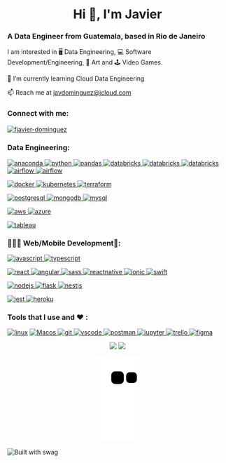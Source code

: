<h1 align="center">Hi 👋, I'm Javier</h1>
<h3 align="left">A Data Engineer from Guatemala, based in Rio de Janeiro</h3>
<p align="left">I am interested in 🖥 Data Engineering, 💻 Software Development/Engineering, 🎨 Art and 🕹 Video Games.</p>
<p align="left">🌱  I’m currently learning Cloud Data Engineering</p>
<p align="left">📫  Reach me at <a href="mailto:javdominguez_@outlook.com">javdominguez@icloud.com</a></p>

<h3 align="left">Connect with me:</h3>
<p align="left">
<a href="https://linkedin.com/in/fjavier-dominguez" target="blank"><img align="center" src="https://img.shields.io/badge/LinkedIn-0077B5?style=for-the-badge&logo=linkedin&logoColor=white" alt="fjavier-dominguez" height="28" /></a>
</p>

<h3 align="left">Data Engineering:</h3>
<p align="left"> 
<a href="https://www.anaconda.com" target="_blank" rel="noreferrer"> <img src="https://img.shields.io/badge/Anaconda-%2344A833.svg?style=for-the-badge&logo=anaconda&logoColor=white" alt="anaconda" height="28"/> </a>
<a href="https://www.python.org" target="_blank"> <img src="https://img.shields.io/badge/python-3670A0?style=for-the-badge&logo=python&logoColor=ffdd54" alt="python" height="28"/> </a> 
<a href="https://pandas.pydata.org" target="_blank" rel="noreferrer"> <img src="https://img.shields.io/badge/pandas-%23150458.svg?style=for-the-badge&logo=pandas&logoColor=white" alt="pandas" height="28"/> </a>
<a href="https://numpy.org" target="_blank" rel="noreferrer"> <img src="https://img.shields.io/badge/numpy-%23013243.svg?style=for-the-badge&logo=numpy&logoColor=white" alt="databricks" height="28"/> </a>
<a href="https://plotly.com" target="_blank" rel="noreferrer"> <img src="https://img.shields.io/badge/Plotly-%233F4F75.svg?style=for-the-badge&logo=plotly&logoColor=white" alt="databricks" height="28"/> </a>
<a href="https://scikit-learn.org/stable/" target="_blank" rel="noreferrer"> <img src="https://img.shields.io/badge/scikit--learn-%23F7931E.svg?style=for-the-badge&logo=scikit-learn&logoColor=white" alt="databricks" height="28"/> </a>
<a href="https://airflow.apache.org" target="_blank" rel="noreferrer"> <img src="https://img.shields.io/badge/Apache%20Airflow-017CEE?style=for-the-badge&logo=Apache%20Airflow&logoColor=white" alt="airflow" height="28"/> </a>
<a href="https://www.databricks.com" target="_blank" rel="noreferrer"> <img src="https://img.shields.io/badge/Databricks-FF3621?style=for-the-badge&logo=Databricks&logoColor=white" alt="airflow" height="28"/> </a>
</p>
<p align="left"> 
<a href="https://www.docker.com/" target="_blank"> <img src="https://img.shields.io/badge/docker-%230db7ed.svg?style=for-the-badge&logo=docker&logoColor=white" alt="docker" height="28"/> </a>
<a href="https://kubernetes.io" target="_blank"> <img src="https://img.shields.io/badge/kubernetes-%23326ce5.svg?style=for-the-badge&logo=kubernetes&logoColor=white" alt="kubernetes" height="28"/> </a>
<a href="https://www.terraform.io" target="_blank"> <img src="https://img.shields.io/badge/terraform-%235835CC.svg?style=for-the-badge&logo=terraform&logoColor=white" alt="terraform" height="28"/> </a>
</p>
<p align="left"> 
<a href="https://www.postgresql.org" target="_blank"> <img src="https://img.shields.io/badge/PostgreSQL-316192?style=for-the-badge&logo=postgresql&logoColor=white" alt="postgresql" height="28"/> </a>  
<a href="https://www.mongodb.com/" target="_blank"> <img src="https://img.shields.io/badge/MongoDB-4EA94B?style=for-the-badge&logo=mongodb&logoColor=white" alt="mongodb" height="28"/> </a> 
<a href="https://www.mysql.com/" target="_blank" rel="noreferrer"> <img src="https://img.shields.io/badge/MySQL-00000F?style=for-the-badge&logo=mysql&logoColor=white" alt="mysql" height="28"/> </a> 
</p>
<p align="left"> 
<a href="https://aws.amazon.com" target="_blank" rel="noreferrer"> <img src="https://img.shields.io/badge/Amazon_AWS-FF9900?style=for-the-badge&logo=amazonaws&logoColor=white" alt="aws" height="28"/> </a> 
<a href="https://azure.microsoft.com/en-in/" target="_blank" rel="noreferrer"> <img src="https://img.shields.io/badge/Microsoft_Azure-0089D6?style=for-the-badge&logo=microsoft-azure&logoColor=white" alt="azure" height="28"/> </a> 
</p>
<p align="left">
<a href="https://www.tableau.com" target="_blank" rel="noreferrer"> <img src="https://img.shields.io/badge/Tableau-E97627?style=for-the-badge&logo=Tableau&logoColor=white" alt="tableau" height="28"/> </a>
</p>

<h3 align="left">🧑🏻‍💻 Web/Mobile Development📱:</h3>
<p align="left">  
<a href="https://developer.mozilla.org/en-US/docs/Web/JavaScript" target="_blank"> <img src="https://img.shields.io/badge/JavaScript-F7DF1E?style=for-the-badge&logo=javascript&logoColor=black" alt="javascript"  height="28"/> </a> 
<a href="https://www.typescriptlang.org/" target="_blank"> <img src="https://img.shields.io/badge/TypeScript-007ACC?style=for-the-badge&logo=typescript&logoColor=white" alt="typescript" height="28"/> </a> 
</p>
<p align="left"> 
<a href="https://reactjs.org/" target="_blank"> <img src="https://img.shields.io/badge/React-20232A?style=for-the-badge&logo=react&logoColor=61DAFB" alt="react"  height="28"/> </a> 
<a href="https://angular.io" target="_blank"> <img src="https://img.shields.io/badge/Angular-DD0031?style=for-the-badge&logo=angular&logoColor=white" alt="angular"  height="28"/> </a> 
<a href="https://sass-lang.com" target="_blank"> <img src="https://img.shields.io/badge/Sass-CC6699?style=for-the-badge&logo=sass&logoColor=white" alt="sass" height="28"/> </a>
<a href="https://reactnative.dev/" target="_blank"> <img src="https://img.shields.io/badge/React_Native-20232A?style=for-the-badge&logo=react&logoColor=61DAFB" alt="reactnative"  height="28"/> </a> 
<a href="https://ionicframework.com" target="_blank" rel="noreferrer"> <img src="https://img.shields.io/badge/Ionic-3880FF?style=for-the-badge&logo=ionic&logoColor=white" alt="ionic" height="28"/> </a>  
<a href="https://www.apple.com/swift/" target="_blank" rel="noreferrer"> <img src="https://img.shields.io/badge/Swift-FA7343?style=for-the-badge&logo=swift&logoColor=white" alt="swift" height="28"/> </a> 
</p>
<p align="left">  
<a href="https://nodejs.org" target="_blank"> <img src="https://img.shields.io/badge/Node.js-43853D?style=for-the-badge&logo=node.js&logoColor=white" alt="nodejs" height="28"/> </a>  
<a href="https://flask.palletsprojects.com/" target="_blank" rel="noreferrer"> <img src="https://img.shields.io/badge/Flask-000000?style=for-the-badge&logo=flask&logoColor=white" alt="flask" height="28"/> </a> 
<a href="https://nestjs.com" target="_blank" rel="noreferrer"> <img src="https://img.shields.io/badge/nestjs-%23E0234E.svg?style=for-the-badge&logo=nestjs&logoColor=white" alt="nestjs" height="28"/> </a> 
</p>
<p align="left">
<a href="https://jestjs.io" target="_blank"> <img src="https://img.shields.io/badge/Jest-323330?style=for-the-badge&logo=Jest&logoColor=white" alt="jest" height="28"/> </a>
<a href="https://heroku.com" target="_blank"> <img src="https://img.shields.io/badge/Heroku-430098?style=for-the-badge&logo=heroku&logoColor=white" alt="heroku" height="28"/> </a>
</p>

<h3 align="left">Tools that I use and ❤️ :</h3>
<p align="left"> 
<a href="https://www.linux.org/" target="_blank" rel="noreferrer"> <img src="https://img.shields.io/badge/Linux-FCC624?style=for-the-badge&logo=linux&logoColor=black" alt="linux" height="28" /></a> 
<a href="https://www.apple.com/macos/monterey/" target="_blank" rel="noreferrer"> <img src="https://img.shields.io/badge/mac%20os-000000?style=for-the-badge&logo=apple&logoColor=white" alt="Macos" height="28" /> </a> 
<a href="https://git-scm.com/" target="_blank"> <img src="https://img.shields.io/badge/GIT-E44C30?style=for-the-badge&logo=git&logoColor=white" alt="git" height="28"/> </a>   
<a href="https://code.visualstudio.com/" target="_blank"> <img src="https://img.shields.io/badge/Visual_Studio_Code-0078D4?style=for-the-badge&logo=visual%20studio%20code&logoColor=white" alt="vscode" height="28"/> </a>
<a href="https://www.postman.com" target="_blank"> <img src="https://img.shields.io/badge/Postman-FF6C37?style=for-the-badge&logo=postman&logoColor=white" alt="postman" height="28"/> </a> 
<a href="https://jupyter.org" target="_blank"> <img src="https://img.shields.io/badge/jupyter-%23FA0F00.svg?style=for-the-badge&logo=jupyter&logoColor=white" alt="jupyter" height="28"/> </a>
<a href="https://www.trello.com" target="_blank"> <img src="https://img.shields.io/badge/Trello-%23026AA7.svg?style=for-the-badge&logo=Trello&logoColor=white" alt="trello" height="28"/> </a>
<a href="https://www.figma.com/" target="_blank"> <img src="https://img.shields.io/badge/Figma-F24E1E?style=for-the-badge&logo=figma&logoColor=white" alt="figma" height="28"/> </a>
</p>

<p align="center">
<img height="160em" src="https://github-readme-stats.vercel.app/api?username=javi-domi&theme=onedark"/>
<img height="160em" src="https://github-readme-stats.vercel.app/api/top-langs/?username=javi-domi&layout=compact&langs_count=7&theme=onedark"/>
</p>
<p align="center">
<img src="https://github.com/javi-domi/javi-domi/blob/output/github-contribution-grid-snake.svg"/>
</p>

<p align="left"> 
<img src="http://ForTheBadge.com/images/badges/built-with-swag.svg" alt="Built with swag" height="28"/> 
</p>
